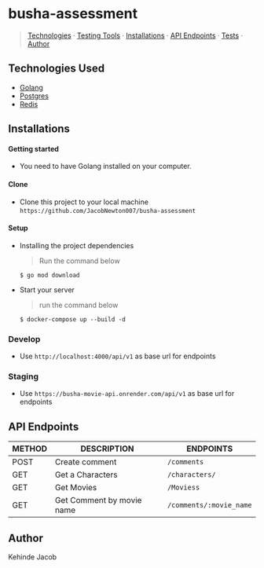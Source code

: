 # busha-assessment
> [Technologies](#technologies-used) &middot; [Testing Tools](#testing-tools) &middot; [Installations](#installations) &middot; [API Endpoints](#api-endpoints) &middot; [Tests](#tests) &middot; [Author](#author)


## Technologies Used

[golang]: (https://go.dev)

- [Golang](golang)
- [Postgres](Golang)
- [Redis](redis)



## Installations

#### Getting started

- You need to have Golang installed on your computer.

#### Clone

- Clone this project to your local machine `https://github.com/JacobNewton007/busha-assessment`

#### Setup

- Installing the project dependencies
  > Run the command below
  ```shell
  $ go mod download
  ```
- Start your server
  > run the command below
  ```shell
  $ docker-compose up --build -d
  ```
### Develop
- Use `http://localhost:4000/api/v1` as base url for endpoints
### Staging
- Use `https://busha-movie-api.onrender.com/api/v1` as base url for endpoints

## API Endpoints

| METHOD | DESCRIPTION                             | ENDPOINTS                 |
| ------ | --------------------------------------- | ------------------------- |
| POST   | Create comment                           | `/comments`    |
| GET   | Get a Characters                            | `/characters/`      |
| GET    | Get Movies                            | `/Moviess`|
| GET    | Get Comment by movie name                        | `/comments/:movie_name`|



## Author

   Kehinde Jacob

